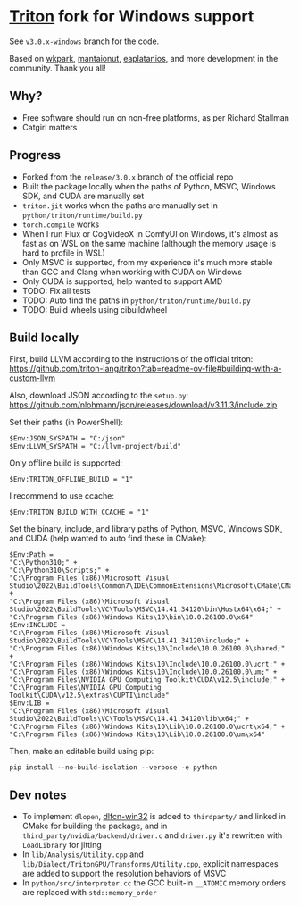 # [Triton](https://github.com/triton-lang/triton) fork for Windows support

See `v3.0.x-windows` branch for the code.

Based on [wkpark](https://github.com/wkpark/triton/tree/windows-fix), [mantaionut](https://github.com/mantaionut/triton/tree/windows_support), [eaplatanios](https://github.com/eaplatanios/triton/tree/windows-fix), and more development in the community. Thank you all!

## Why?

* Free software should run on non-free platforms, as per Richard Stallman
* Catgirl matters

## Progress

* Forked from the `release/3.0.x` branch of the official repo
* Built the package locally when the paths of Python, MSVC, Windows SDK, and CUDA are manually set
* `triton.jit` works when the paths are manually set in `python/triton/runtime/build.py`
* `torch.compile` works
* When I run Flux or CogVideoX in ComfyUI on Windows, it's almost as fast as on WSL on the same machine (although the memory usage is hard to profile in WSL)
* Only MSVC is supported, from my experience it's much more stable than GCC and Clang when working with CUDA on Windows
* Only CUDA is supported, help wanted to support AMD
* TODO: Fix all tests
* TODO: Auto find the paths in `python/triton/runtime/build.py`
* TODO: Build wheels using cibuildwheel

## Build locally

First, build LLVM according to the instructions of the official triton:
https://github.com/triton-lang/triton?tab=readme-ov-file#building-with-a-custom-llvm

Also, download JSON according to the `setup.py`:
https://github.com/nlohmann/json/releases/download/v3.11.3/include.zip

Set their paths (in PowerShell):
```pwsh
$Env:JSON_SYSPATH = "C:/json"
$Env:LLVM_SYSPATH = "C:/llvm-project/build"
```

Only offline build is supported:
```pwsh
$Env:TRITON_OFFLINE_BUILD = "1"
```

I recommend to use ccache:
```pwsh
$Env:TRITON_BUILD_WITH_CCACHE = "1"
```

Set the binary, include, and library paths of Python, MSVC, Windows SDK, and CUDA (help wanted to auto find these in CMake):
```pwsh
$Env:Path =
"C:\Python310;" +
"C:\Python310\Scripts;" +
"C:\Program Files (x86)\Microsoft Visual Studio\2022\BuildTools\Common7\IDE\CommonExtensions\Microsoft\CMake\CMake\bin;" +
"C:\Program Files (x86)\Microsoft Visual Studio\2022\BuildTools\VC\Tools\MSVC\14.41.34120\bin\Hostx64\x64;" +
"C:\Program Files (x86)\Windows Kits\10\bin\10.0.26100.0\x64"
$Env:INCLUDE =
"C:\Program Files (x86)\Microsoft Visual Studio\2022\BuildTools\VC\Tools\MSVC\14.41.34120\include;" +
"C:\Program Files (x86)\Windows Kits\10\Include\10.0.26100.0\shared;" +
"C:\Program Files (x86)\Windows Kits\10\Include\10.0.26100.0\ucrt;" +
"C:\Program Files (x86)\Windows Kits\10\Include\10.0.26100.0\um;" +
"C:\Program Files\NVIDIA GPU Computing Toolkit\CUDA\v12.5\include;" +
"C:\Program Files\NVIDIA GPU Computing Toolkit\CUDA\v12.5\extras\CUPTI\include"
$Env:LIB =
"C:\Program Files (x86)\Microsoft Visual Studio\2022\BuildTools\VC\Tools\MSVC\14.41.34120\lib\x64;" +
"C:\Program Files (x86)\Windows Kits\10\Lib\10.0.26100.0\ucrt\x64;" +
"C:\Program Files (x86)\Windows Kits\10\Lib\10.0.26100.0\um\x64"
```

Then, make an editable build using pip:
```pwsh
pip install --no-build-isolation --verbose -e python
```

## Dev notes

* To implement `dlopen`, [dlfcn-win32](https://github.com/dlfcn-win32/dlfcn-win32) is added to `thirdparty/` and linked in CMake for building the package, and in `third_party/nvidia/backend/driver.c` and `driver.py` it's rewritten with `LoadLibrary` for jitting
* In `lib/Analysis/Utility.cpp` and `lib/Dialect/TritonGPU/Transforms/Utility.cpp`, explicit namespaces are added to support the resolution behaviors of MSVC
* In `python/src/interpreter.cc` the GCC built-in `__ATOMIC` memory orders are replaced with `std::memory_order`
